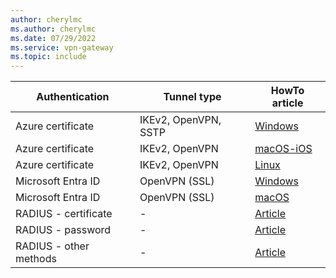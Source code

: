 ```yaml
---
author: cherylmc
ms.author: cherylmc
ms.date: 07/29/2022
ms.service: vpn-gateway
ms.topic: include
---
```


| Authentication | Tunnel type | HowTo article |
| --- | --- | --- |
| Azure certificate | IKEv2, OpenVPN, SSTP   | [Windows](../articles/vpn-gateway/point-to-site-vpn-client-cert-windows.md)|
| Azure certificate | IKEv2, OpenVPN  |[macOS-iOS](../articles/vpn-gateway/point-to-site-vpn-client-cert-mac.md)|
| Azure certificate |  IKEv2, OpenVPN  | [Linux](../articles/vpn-gateway/point-to-site-vpn-client-cert-linux.md) |
| Microsoft Entra ID |OpenVPN (SSL) | [Windows](../articles/vpn-gateway/openvpn-azure-ad-client.md) |
| Microsoft Entra ID | OpenVPN (SSL)| [macOS](../articles/vpn-gateway/openvpn-azure-ad-client-mac.md) |
| RADIUS - certificate |  - |[Article](../articles/vpn-gateway/point-to-site-vpn-client-configuration-radius-certificate.md)|
| RADIUS -  password | - |[Article](../articles/vpn-gateway/point-to-site-vpn-client-configuration-radius-password.md)|
| RADIUS - other methods |  - |[Article](../articles/vpn-gateway/point-to-site-vpn-client-configuration-radius-other.md)|
